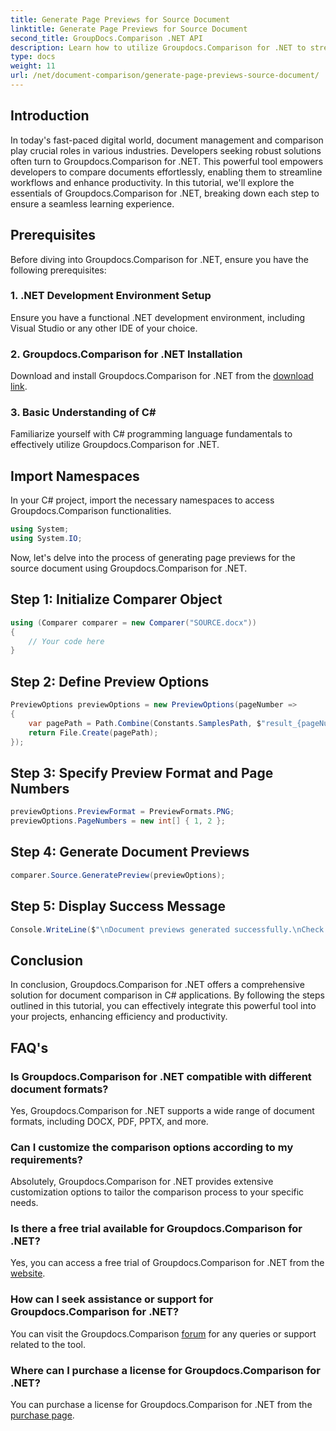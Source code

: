 ```yaml
---
title: Generate Page Previews for Source Document
linktitle: Generate Page Previews for Source Document
second_title: GroupDocs.Comparison .NET API
description: Learn how to utilize Groupdocs.Comparison for .NET to streamline document comparison processes in your C# projects effectively.
type: docs
weight: 11
url: /net/document-comparison/generate-page-previews-source-document/
---
```

## Introduction
In today's fast-paced digital world, document management and comparison play crucial roles in various industries. Developers seeking robust solutions often turn to Groupdocs.Comparison for .NET. This powerful tool empowers developers to compare documents effortlessly, enabling them to streamline workflows and enhance productivity. In this tutorial, we'll explore the essentials of Groupdocs.Comparison for .NET, breaking down each step to ensure a seamless learning experience.
## Prerequisites
Before diving into Groupdocs.Comparison for .NET, ensure you have the following prerequisites:
### 1. .NET Development Environment Setup
Ensure you have a functional .NET development environment, including Visual Studio or any other IDE of your choice.
### 2. Groupdocs.Comparison for .NET Installation
Download and install Groupdocs.Comparison for .NET from the [download link](https://releases.groupdocs.com/comparison/net/).
### 3. Basic Understanding of C#
Familiarize yourself with C# programming language fundamentals to effectively utilize Groupdocs.Comparison for .NET.

## Import Namespaces
In your C# project, import the necessary namespaces to access Groupdocs.Comparison functionalities.

```csharp
using System;
using System.IO;
```

Now, let's delve into the process of generating page previews for the source document using Groupdocs.Comparison for .NET.
## Step 1: Initialize Comparer Object
```csharp
using (Comparer comparer = new Comparer("SOURCE.docx"))
{
    // Your code here
}
```
## Step 2: Define Preview Options
```csharp
PreviewOptions previewOptions = new PreviewOptions(pageNumber =>
{
    var pagePath = Path.Combine(Constants.SamplesPath, $"result_{pageNumber}.png");
    return File.Create(pagePath);
});
```
## Step 3: Specify Preview Format and Page Numbers
```csharp
previewOptions.PreviewFormat = PreviewFormats.PNG;
previewOptions.PageNumbers = new int[] { 1, 2 };
```
## Step 4: Generate Document Previews
```csharp
comparer.Source.GeneratePreview(previewOptions);
```
## Step 5: Display Success Message
```csharp
Console.WriteLine($"\nDocument previews generated successfully.\nCheck output in {Directory.GetCurrentDirectory()}.");
```

## Conclusion
In conclusion, Groupdocs.Comparison for .NET offers a comprehensive solution for document comparison in C# applications. By following the steps outlined in this tutorial, you can effectively integrate this powerful tool into your projects, enhancing efficiency and productivity.
## FAQ's
### Is Groupdocs.Comparison for .NET compatible with different document formats?
Yes, Groupdocs.Comparison for .NET supports a wide range of document formats, including DOCX, PDF, PPTX, and more.
### Can I customize the comparison options according to my requirements?
Absolutely, Groupdocs.Comparison for .NET provides extensive customization options to tailor the comparison process to your specific needs.
### Is there a free trial available for Groupdocs.Comparison for .NET?
Yes, you can access a free trial of Groupdocs.Comparison for .NET from the [website](https://releases.groupdocs.com/).
### How can I seek assistance or support for Groupdocs.Comparison for .NET?
You can visit the Groupdocs.Comparison [forum](https://forum.groupdocs.com/c/comparison/12) for any queries or support related to the tool.
### Where can I purchase a license for Groupdocs.Comparison for .NET?
You can purchase a license for Groupdocs.Comparison for .NET from the [purchase page](https://purchase.groupdocs.com/buy).

